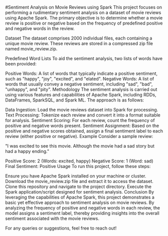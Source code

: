 #Sentiment Analysis on Movie Reviews using Spark
This project focuses on performing a rudimentary sentiment analysis on a dataset of movie reviews using Apache Spark. The primary objective is to determine whether a movie review is positive or negative based on the frequency of predefined positive and negative words in the review.

Dataset
The dataset comprises 2000 individual files, each containing a unique movie review. These reviews are stored in a compressed zip file named movie_review.zip.

Predefined Word Lists
To aid the sentiment analysis, two lists of words have been provided:

Positive Words: A list of words that typically indicate a positive sentiment, such as "happy", "joy", "excited", and "elated".
Negative Words: A list of words that usually convey a negative sentiment, including "sad", "bad", "unhappy", and "pity".
Methodology
The sentiment analysis is carried out using various features and capabilities of Apache Spark, including RDDs, DataFrames, SparkSQL, and Spark ML. The approach is as follows:

Data Ingestion: Load the movie reviews dataset into Spark for processing.
Text Processing: Tokenize each review and convert it into a format suitable for analysis.
Sentiment Scoring: For each review, count the frequency of positive and negative words present.
Sentiment Assignment: Based on the positive and negative scores obtained, assign a final sentiment label to each review (either positive or negative).
Example
Consider a sample review:

"I was excited to see this movie. Although the movie had a sad story but had a happy ending."

Positive Score: 2 (Words: excited, happy)
Negative Score: 1 (Word: sad)
Final Sentiment: Positive
Usage
To run this project, follow these steps:

Ensure you have Apache Spark installed on your machine or cluster.
Download the movie_review.zip file and extract it to access the dataset.
Clone this repository and navigate to the project directory.
Execute the Spark application/script designed for sentiment analysis.
Conclusion
By leveraging the capabilities of Apache Spark, this project demonstrates a basic yet effective approach to sentiment analysis on movie reviews. By analyzing the frequency of positive and negative words in each review, the model assigns a sentiment label, thereby providing insights into the overall sentiment associated with the movie reviews.

For any queries or suggestions, feel free to reach out!

